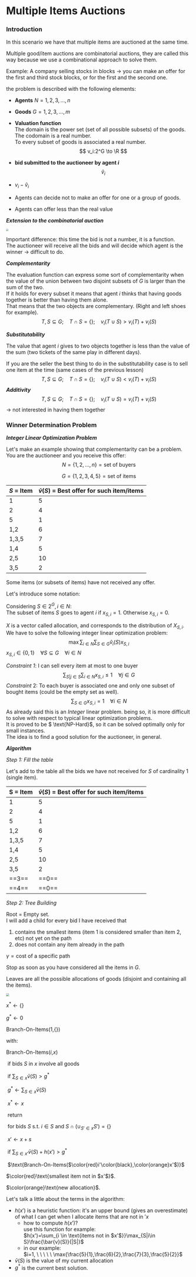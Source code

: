 # Multiple Items Auctions

### Introduction

In this scenario we have that multiple items are auctioned at the same time.

Multiple good/item auctions are combinatorial auctions, they are called this way because we use a combinational approach to solve them.

Example: A company selling stocks in blocks $\to$ you can make an offer for the first and third stock blocks, or for the first and the second one.

the problem is described with the following elements:

- **Agents** $N={1,2,3,…,n}$

- **Goods** $G={1,2,3,…,m}$

- **Valuation function**    
  The domain is the power set (set of all possible subsets) of the goods.   
  The codomain is a real number.   
  To every subset of goods is associated a real number.   
  $$
  v_i:2^G \to \R
  $$

- **bid submitted to the auctioneer by agent $i$**   
  $$
  \hat{v}_i
  $$

- $v_i-\hat{v}_i$

- Agents can decide not to make an offer for one or a group of goods.

- Agents can offer less than the real value

***Extension to the combinatorial auction***

<img src="img/25101.png" style ="zoom:40%">

Important difference: this time the bid is not a number, it is a function.  
The auctioneer will receive all the bids and will decide which agent is the winner $\to$ difficult to do.

***Complementarity***

The evaluation function can express some sort of complementarity when the value of the union between two disjoint subsets of $G$ is larger than the sum of the two.   
If it holds for every subset it means that agent $i$ thinks that having goods together is better than having them alone.   
That means that the two objects are complementary. (Right and left shoes for example).
$$
T,S \subseteq G; \ \ \ \ T \cap S=\{\}; \ \ \ \ v_i(T\cup S)> v_i(T)+v_i(S)
$$



***Substitutability***

The value that agent $i$ gives to two objects together is less than the value of the sum (two tickets of the same play in different days).

If you are the seller the best thing to do in the substitutability case is to sell one item at the time (same cases of the previous lesson)
$$
T,S \subseteq G; \ \ \ \ T \cap S=\{\}; \ \ \ \ v_i(T\cup S)< v_i(T)+v_i(S)
$$
***Additivity***
$$
T,S \subseteq G; \ \ \ \ T \cap S=\{\}; \ \ \ \ v_i(T\cup S)= v_i(T)+v_i(S)
$$
$\to$ not interested in having them together

### Winner Determination Problem

***Integer Linear Optimization Problem***

Let's make an example showing that complementarity can be a problem.  
You are the auctioneer and you receive this offer:
$$
N=\{1,2,...,n\}=\text{set of buyers}
$$

$$
G=\{1,2,3,4,5\}= \text{set of items}
$$

| $S$ = Item | $\bar{v}(S)$ = Best offer for such item/items |
| ---------- | --------------------------------------------- |
| 1          | 5                                             |
| 2          | 4                                             |
| 5          | 1                                             |
| 1,2        | 6                                             |
| 1,3,5      | 7                                             |
| 1,4        | 5                                             |
| 2,5        | 10                                            |
| 3,5        | 2                                             |

Some items (or subsets of items) have not received any offer.

Let's introduce some notation:

Considering $S\in 2^G,i\in N$:  
The subset of items $S$ goes to agent $i$ if $x_{S,i}=1$. Otherwise $x_{S,i}=0$.

$X$ is a vector called allocation, and corresponds to the distribution of $X_{S,i}$.  
We have to solve the following integer linear optimization problem:
$$
\max \sum_{i \in N}\sum_{S \in G} \hat{v}_i(S)x_{S,i}
$$
$x_{S,i} \in \{0,1\} \ \ \ \  \forall S \subseteq G \ \ \ \ \forall i \in N$

*Constraint $1$*: I can sell every item at most to one buyer
$$
\sum_{S|j \in S}\sum_{i \in N}x_{S,i}\le 1 \ \ \ \ \forall j \in G
$$
*Constraint* $2$: To each buyer is associated one and only one subset of bought items (could be the empty set as well).  
$$
\sum_{S \in G}x_{S,i}=1 \ \ \ \ \forall i \in N
$$
As already said this is an *Integer* linear problem. being so, it is more difficult to solve with respect to typical linear optimization problems.  
It is proved to be $	\text{NP-Hard}$, so it can be solved optimally only for small instances.  
The idea is to find a good solution for the auctioneer, in general.

***Algorithm***

*Step 1: Fill the table*

Let's add to the table all the bids we have not received for $S$ of cardinality $1$ (single item).

| S = Item | $\bar{v}(S)$ = Best offer for such item/items |
| -------- | --------------------------------------------- |
| 1        | 5                                             |
| 2        | 4                                             |
| 5        | 1                                             |
| 1,2      | 6                                             |
| 1,3,5    | 7                                             |
| 1,4      | 5                                             |
| 2,5      | 10                                            |
| 3,5      | 2                                             |
| ==3==    | ==0==                                         |
| ==4==    | ==0==                                         |

*Step 2: Tree Building*

Root = Empty set.  
I will add a child for every bid I have received that

1. contains the smallest items (item $1$ is considered smaller than item $2$, etc) not yet on the path
2. does not contain any item already in the path

$\gamma=\text{cost of a specific path}$

Stop as soon as you have considered all the items in $G$.

Leaves are all the possible allocations of goods (disjoint and containing all the items).

<img src="img/29111.png" style="zoom:50%">

$x^* \leftarrow \{\}$

$g^* \leftarrow 0$

$\text{Branch-On-Items($1$,\{\})}$

with:

$\text{Branch-On-Items($i$,$x$)}$

​	$\text{if bids $S$ in $x$ involve all goods}$

​			$\text{if } \sum_{S \in x}\bar{v}(S)>g^*$  

​						$g^* \leftarrow \sum_{S \in x}\bar{v}(S)$

​						$x^* \leftarrow x$

​			$\text{return}$

​	$\text{for bids $S$ s.t. $i \in S$ and $S \cap (\cup_{S' \in x}S')=\{\}$}$

​			$x' \leftarrow x + s$

​			$\text{if $\sum_{S \in x'}\bar{v}(S)+h(x')>g^*$}$

​					$\text{Branch-On-Items($\color{red}i'\color{black},\color{orange}x'$)}$



$\color{red}\text{smallest item not in $x'$}$.

$\color{orange}\text{new allocation}$.



Let's talk a little about the terms in the algorithm:

- $h(x')$ is a heuristic function: it's an upper bound (gives an overestimate) of what I can get when I allocate items that are not in $'x$
  - how to compute $h(x')$?  
    use this function for example:  
    $h(x')=\sum_{i \in \text{items not in $x'$}}\max_{S|i\in S}\frac{\bar{v}(S)}{|S|}$
  - in our example:  
    $i=1, \ \ \ \ \  \max{\frac{5}{1},\frac{6}{2},\frac{7}{3},\frac{5}{2}}$
- $\bar{v}(S)$ is the value of my current allocation
- $g^*$ is the current best solution.